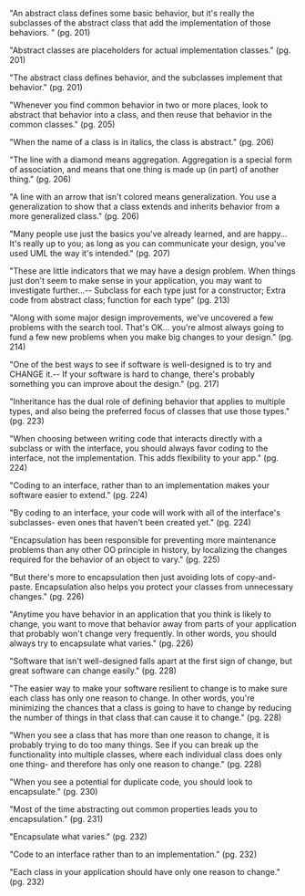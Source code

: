 "An abstract class defines some basic behavior, but it's really the subclasses of the abstract class that add the implementation of those behaviors. " (pg. 201)

"Abstract classes are placeholders for actual implementation classes." (pg. 201)

"The abstract class defines behavior, and the subclasses implement that behavior." (pg. 201)

"Whenever you find common behavior in two or more places, look to abstract that behavior into a class, and then reuse that behavior in the common classes." (pg. 205)

"When the name of a class is in italics, the class is abstract." (pg. 206)

"The line with a diamond means aggregation. Aggregation is a special form of association, and means that one thing is made up (in part) of another thing." (pg. 206)

"A line with an arrow that isn't colored means generalization. You use a generalization to show that a class extends and inherits behavior from a more generalized class." (pg. 206)

"Many people use just the basics you've already learned, and are happy... It's really up to you; as long as you can communicate your design, you've used UML the way it's intended." (pg. 207)

"These are little indicators that we may have a design problem. When things just don't seem to make sense in your application, you may want to investigate further...-- Subclass for each type just for a constructor; Extra code from abstract class; function for each type" (pg. 213)

"Along with some major design improvements, we've uncovered a few problems with the search tool. That's OK... you're almost always going to fund a few new problems when you make big changes to your design." (pg. 214)

"One of the best ways to see if software is well-designed is to try and CHANGE it.-- If your software is hard to change, there's probably something you can improve about the design." (pg. 217)

"Inheritance has the dual role of defining behavior that applies to multiple types, and also being the preferred focus of classes that use those types." (pg. 223)

"When choosing between writing code that interacts directly with a subclass or with the interface, you should always favor coding to the interface, not the implementation. This adds flexibility to your app." (pg. 224)

"Coding to an interface, rather than to an implementation makes your software easier to extend." (pg. 224)

"By coding to an interface, your code will work with all of the interface's subclasses- even ones that haven't been created yet." (pg. 224)

"Encapsulation has been responsible for preventing more maintenance problems than any other OO principle in history, by localizing the changes required for the behavior of an object to vary." (pg. 225)

"But there's more to encapsulation then just avoiding lots of copy-and-paste. Encapsulation also helps you protect your classes from unnecessary changes." (pg. 226)

"Anytime you have behavior in an application that you think is likely to change, you want to move that behavior away from parts of your application that probably won't change very frequently. In other words, you should always try to encapsulate what varies." (pg. 226)

"Software that isn't well-designed falls apart at the first sign of change, but great software can change easily." (pg. 228)

"The easier way to make your software resilient to change is to make sure each class has only one reason to change. In other words, you're minimizing the chances that a class is going to have to change by reducing the number of things in that class that can cause it to change." (pg. 228)

"When you see a class that has more than one reason to change, it is probably trying to do too many things. See if you can break up the functionality into multiple classes, where each individual class does only one thing- and therefore has only one reason to change." (pg. 228)

"When you see a potential for duplicate code, you should look to encapsulate." (pg. 230)

"Most of the time abstracting out common properties leads you to encapsulation." (pg. 231)

"Encapsulate what varies." (pg. 232)

"Code to an interface rather than to an implementation." (pg. 232)

"Each class in your application should have only one reason to change." (pg. 232)